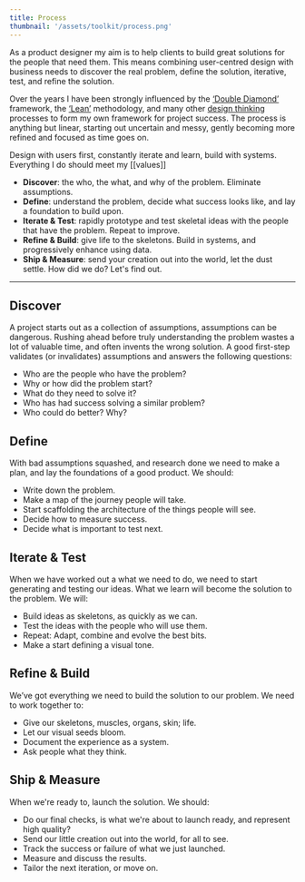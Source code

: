 ```yaml
---
title: Process
thumbnail: '/assets/toolkit/process.png'
---
```


As a product designer my aim is to help clients to build great solutions for the people that need them. This means combining user-centred design with business needs to discover the real problem, define the solution, iterative, test, and refine the solution.

Over the years I have been strongly influenced by the [‘Double Diamond’](https://www.designcouncil.org.uk/news-opinion/what-framework-innovation-design-councils-evolved-double-diamond) framework, the [‘Lean’](http://theleanstartup.com/book) methodology, and many other [design thinking](https://en.wikipedia.org/wiki/Design_thinking) processes to form my own framework for project success. The process is anything but linear, starting out uncertain and messy, gently becoming more refined and focused as time goes on.

Design with users first, constantly iterate and learn, build with systems. Everything I do should meet my [[values]]

- **Discover**: the who, the what, and why of the problem. Eliminate assumptions.
- **Define**: understand the problem, decide what success looks like, and lay a foundation to build upon.
- **Iterate & Test**: rapidly prototype and test skeletal ideas with the people that have the problem. Repeat to improve.
- **Refine & Build**: give life to the skeletons. Build in systems, and progressively enhance using data.
- **Ship & Measure**: send your creation out into the world, let the dust settle. How did we do? Let's find out.

***
## Discover

A project starts out as a collection of assumptions, assumptions can be dangerous. Rushing ahead before truly understanding the problem wastes a lot of valuable time, and often invents the wrong solution. A good first-step validates (or invalidates) assumptions and answers the following questions:

- Who are the people who have the problem?
- Why or how did the problem start?
- What do they need to solve it?
- Who has had success solving a similar problem?
- Who could do better? Why?

## Define

With bad assumptions squashed, and research done we need to make a plan, and lay the foundations of a good product. We should:

- Write down the problem.
- Make a map of the journey people will take.
- Start scaffolding the architecture of the things people will see.
- Decide how to measure success.
- Decide what is important to test next.

## Iterate & Test

When we have worked out a what we need to do, we need to start generating and testing our ideas. What we learn will become the solution to the problem. We will:

- Build ideas as skeletons, as quickly as we can.
- Test the ideas with the people who will use them.
- Repeat: Adapt, combine and evolve the best bits.
- Make a start defining a visual tone.

## Refine & Build

We’ve got everything we need to build the solution to our problem. We need to work together to:

- Give our skeletons, muscles, organs, skin; life.
- Let our visual seeds bloom.
- Document the experience as a system.
- Ask people what they think.

## Ship & Measure

When we're ready to, launch the solution. We should:

- Do our final checks, is what we're about to launch ready, and represent high quality?
- Send our little creation out into the world, for all to see.
- Track the success or failure of what we just launched.
- Measure and discuss the results.
- Tailor the next iteration, or move on.
